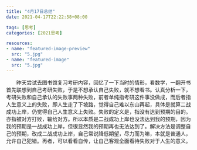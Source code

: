 ```yaml
---
title: "4月17日总结"
date: 2021-04-17T22:22:58+08:00

tags: [思考]
categories: [2021思考]

resources:
- name: "featured-image-preview"
  src: "5.jpg"
- name: "featured-image"
  src: "5.jpg"
---
```


<!--more-->

　　昨天尝试去图书馆复习考研内容，回忆了一下当时的情形，看数学，一翻开书首先联想到自己考研失败，于是不想承认自己失败，就不想看书。认真分析一下，考研失败和自己承认的失败事两种失败，前者单纯指考研这件事没做成，而后者指人生意义上的失败，即人生走了下坡路，觉得自己难以东山再起，具体是就算二战成功上岸，仍觉得自己人生意义上失败。失败的定义是，指没有达到预期的目的。亦指被对方打败，输给对方。所以本质是二战成功上岸也没法达到我的预期，因为我的预期是一战成功上岸，但很显然我的预期再也无法达到了。解决方法是调整自己的预期，改成二战成功上岸，自己常说降低期望，尽力而为嘛，本就是普通人，允许自己犯错。再者，可以看看自传，让自己客观全面看待失败对于人生的意义。